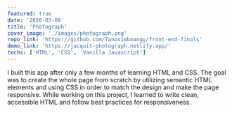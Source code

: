 ```yaml
---
featured: true
date: '2020-03-09'
title: 'Photograph'
cover_image: './images/photograph.png'
repo_link: 'https://github.com/Tanosimboangy/front-end-finals'
demo_link: 'https://jacquit-photograph.netlify.app/'
techs: ['HTML', 'CSS', 'Vanilla Javascript']
---
```


I built this app after only a few months of learning HTML and CSS. The goal was to create the whole page from scratch by utilizing semantic HTML elements and using CSS in order to match the design and make the page responsive. While working on this project, I learned to write clean, accessible HTML and follow best practices for responsiveness.
